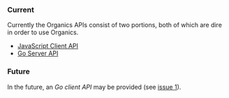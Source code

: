 ### Current ###
Currently the Organics APIs consist of two portions, both of which are dire in order to use Organics.
  * [JavaScript Client API](JSClientApi.md)
  * [Go Server API](GoServerApi.md)

### Future ###
In the future, an _Go client API_ may be provided (see [issue 1](https://code.google.com/p/organics/issues/detail?id=1)).